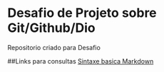 # Desafio de  Projeto sobre Git/Github/Dio
Repositorio  criado para Desafio

##Links para consultas
[Sintaxe basica Markdown](https://www.markdownguide.org/basic-syntax/)

